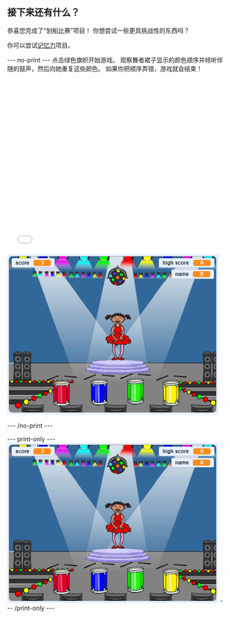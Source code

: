 ## 接下来还有什么？

恭喜您完成了“划船比赛”项目！ 你想尝试一些更具挑战性的东西吗？

你可以尝试[记忆力](https://projects.raspberrypi.org/en/projects/memory?utm_source=pathway&utm_medium=whatnext&utm_campaign=projects)项目。

\--- no-print \--- 点击绿色旗帜开始游戏。 观察舞者裙子显示的颜色顺序并倾听伴随的鼓声，然后向她重复这些颜色。 如果你把顺序弄错，游戏就会结束！

<div class="scratch-preview">
  <iframe allowtransparency="true" width="485" height="402" src="//scratch.mit.edu/projects/embed/284452634/?autostart=false" frameborder="0" allowfullscreen scrolling="no" mark="crwd-mark"></iframe> <img src="images/memory-screenshot.png" />
</div>

\--- /no-print \---

\--- print-only \--- ![screenshot of finished game](images/memory-screenshot.png) \--- /print-only \---